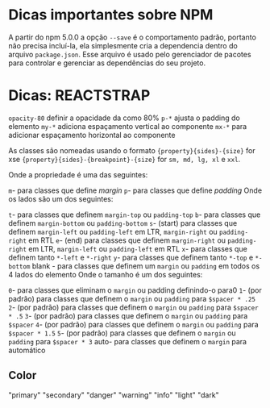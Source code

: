 # Dicas importantes sobre NPM
A partir do npm 5.0.0 a opção `--save` é o comportamento padrão, portanto não precisa incluí-la, ela simplesmente cria a dependencia dentro do arquivo `package.json`. Esse arquivo é usado pelo gerenciador de pacotes para controlar e gerenciar as dependências do seu projeto.


# Dicas: REACTSTRAP
`opacity-80` definir a opacidade da <color> como 80%
`p-*` ajusta o padding do elemento
`my-*` adiciona espaçamento vertical ao componente
`mx-*` para adicionar espaçamento horizontal ao componente


As classes são nomeadas usando o formato `{property}{sides}-{size}` for xse `{property}{sides}-{breakpoint}-{size}` for `sm, md, lg, xl` e `xxl`.

Onde a propriedade é uma das seguintes:

`m`- para classes que define *margin*
`p`- para classes que define *padding*
Onde os lados são um dos seguintes:

`t`- para classes que definem `margin-top` ou `padding-top`
`b`- para classes que definem `margin-bottom` ou `padding-bottom`
`s`- (start) para classes que definem `margin-left` ou `padding-left` em LTR, `margin-right` ou `padding-right` em RTL
`e`- (end) para classes que definem `margin-right` ou `padding-right` em LTR, `margin-left` ou `padding-left` em RTL
`x`- para classes que definem tanto `*-left` e `*-right`
`y`- para classes que definem tanto `*-top` e `*-bottom`
blank - para classes que definem um `margin` ou `padding` em todos os 4 lados do elemento
Onde o tamanho é um dos seguintes:

`0`- para classes que eliminam o `margin` ou padding definindo-o para0
`1`- (por padrão) para classes que definem o `margin` ou `padding` para `$spacer * .25`
`2`- (por padrão) para classes que definem o `margin` ou `padding` para `$spacer * .5`
`3`- (por padrão) para classes que definem o `margin` ou `padding` para `$spacer`
`4`- (por padrão) para classes que definem o `margin` ou `padding` para `$spacer * 1.5`
`5`- (por padrão) para classes que definem o `margin` ou `padding` para `$spacer * 3`
auto- para classes que definem o `margin` para automático


## Color
"primary"
"secondary"
"danger"
"warning"
"info"
"light"
"dark"
